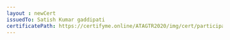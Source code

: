 ```yaml
--- 
layout : newCert 
issuedTo: Satish Kumar gaddipati 
certificatePath: https://certifyme.online/ATAGTR2020/img/cert/participant/SatishKumargaddipati_9ed01.png
--- 
```

